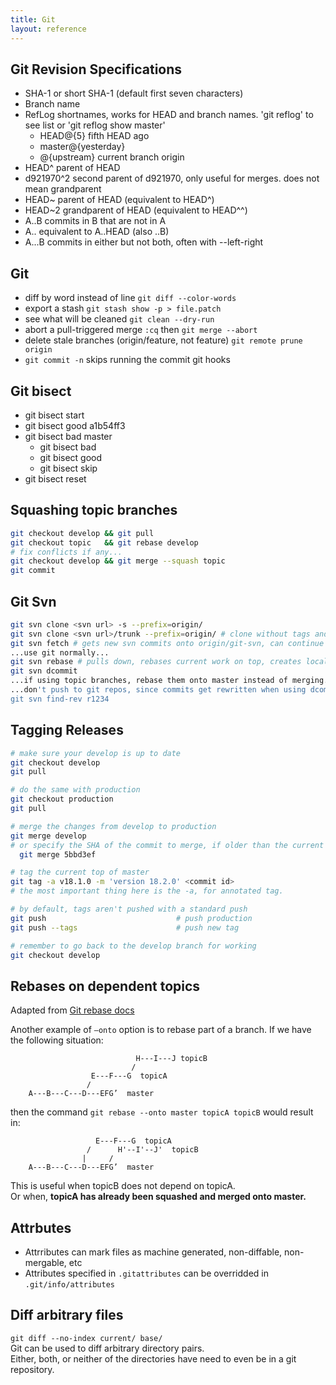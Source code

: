 ```yaml
---
title: Git
layout: reference
---
```


## Git Revision Specifications
* SHA-1 or short SHA-1 (default first seven characters)
* Branch name
* RefLog shortnames, works for HEAD and branch names. 'git reflog' to see list or 'git reflog show master'
  * HEAD@{5} fifth HEAD ago
  * master@{yesterday}
  * @{upstream} current branch origin
* HEAD^ parent of HEAD
* d921970^2 second parent of d921970, only useful for merges. does not mean grandparent
* HEAD~ parent of HEAD (equivalent to HEAD^)
* HEAD~2 grandparent of HEAD (equivalent to HEAD^^)
* A..B commits in B that are not in A
* A..  equivalent to A..HEAD (also ..B)
* A...B commits in either but not both, often with --left-right


## Git
* diff by word instead of line `git diff --color-words`
* export a stash `git stash show -p > file.patch`
* see what will be cleaned `git clean --dry-run`
* abort a pull-triggered merge `:cq` then `git merge --abort`
* delete stale branches (origin/feature, not feature) `git remote prune origin`
* `git commit -n` skips running the commit git hooks

## Git bisect
* git bisect start
* git bisect good a1b54ff3
* git bisect bad master
	* git bisect bad
	* git bisect good
	* git bisect skip
* git bisect reset

## Squashing topic branches
```sh
git checkout develop && git pull
git checkout topic   && git rebase develop
# fix conflicts if any...
git checkout develop && git merge --squash topic
git commit
```

## Git Svn
```sh
git svn clone <svn url> -s --prefix=origin/
git svn clone <svn url>/trunk --prefix=origin/ # clone without tags and branches
git svn fetch # gets new svn commits onto origin/git-svn, can continue a failed clone sometimes
...use git normally...
git svn rebase # pulls down, rebases current work on top, creates local commits. instead of pull
git svn dcommit
...if using topic branches, rebase them onto master instead of merging.
...don't push to git repos, since commits get rewritten when using dcommit
git svn find-rev r1234
```

## Tagging Releases
```sh
# make sure your develop is up to date
git checkout develop
git pull

# do the same with production
git checkout production
git pull

# merge the changes from develop to production
git merge develop
# or specify the SHA of the commit to merge, if older than the current develop branch,
  git merge 5bbd3ef

# tag the current top of master
git tag -a v18.1.0 -m 'version 18.2.0' <commit id>
# the most important thing here is the -a, for annotated tag.

# by default, tags aren't pushed with a standard push
git push                             # push production
git push --tags                      # push new tag

# remember to go back to the develop branch for working
git checkout develop
```

## Rebases on dependent topics
Adapted from [Git rebase docs](https://git-scm.com/docs/git-rebase)

Another example of `—onto` option is to rebase part of a branch. If we have the following situation: 
```
                            H---I---J topicB
                           /
                  E---F---G  topicA
                 /
    A---B---C---D---EFG’  master
```
then the command
`git rebase --onto master topicA topicB`
would result in:
```
                   E---F---G  topicA
                 /      H'--I'--J'  topicB
                |     /
    A---B---C---D---EFG’  master
```
This is useful when topicB does not depend on topicA.  
Or when, **topicA has already been squashed and merged onto master.**

## Attrbutes
* Attrributes can mark files as machine generated, non-diffable, non-mergable, etc
* Attributes specified in `.gitattributes` can be overridded in `.git/info/attributes`

## Diff arbitrary files
`git diff --no-index current/ base/`  
Git can be used to diff  arbitrary directory pairs.  
Either, both, or neither of the directories have need to even be in a git repository.


